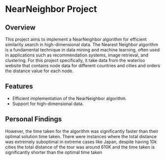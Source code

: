 # NearNeighbor Project

## Overview
This project aims to implement a NearNeighbor algorithm for efficient similarity search in high-dimensional data. The Nearest Neighbor algorithm is a fundamental technique in data mining and machine learning, often used in applications such as recommendation systems, image retrieval, and clustering. For this project specifically, it take data from the waterloo website that contains node data for different countries and cities and orders the distance value for each node.

## Features
- Efficient implementation of the NearNeighbor algorithm.
- Support for high-dimensional data.

## Personal Findings
However, the time taken for the algorithm was significantly faster
than their optimal solution time taken. There were instances where the total distance was
extremely suboptimal in extreme cases like Japan, despite having 10k cities the total distance of
the tour was around 610K and the time taken is significantly shorter than the optimal time taken
